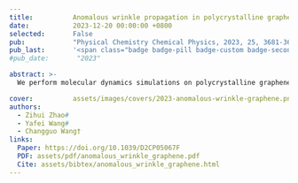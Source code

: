 ```yaml
---
title:          Anomalous wrinkle propagation in polycrystalline graphene with tilt grain boundaries
date:           2023-12-20 00:00:00 +0800
selected:       False
pub:            "Physical Chemistry Chemical Physics, 2023, 25, 3681-3694"
pub_last:       '<span class="badge badge-pill badge-custom badge-secondary">Journal</span>'
#pub_date:       "2023"

abstract: >-
  We perform molecular dynamics simulations on polycrystalline graphene with tilt grain boundaries to uncover how misorientation angle and wrinkle parameters govern anomalous wrinkle propagation and energy conversion.

cover:          assets/images/covers/2023-anomalous-wrinkle-graphene.png
authors:
  - Zihui Zhao#
  - Yafei Wang#
  - Changguo Wang†
links:
  Paper: https://doi.org/10.1039/D2CP05067F
  PDF: assets/pdf/anomalous_wrinkle_graphene.pdf
  Cite: assets/bibtex/anomalous_wrinkle_graphene.html
---
```

